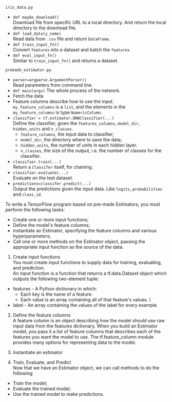 `iris_data.py`
* `def maybe_download()`    \
    Download file from specific URL to a local directory. And return the local directory to the download file.
* `def load_data(y_name)`   \
    Read data from `.csv` file and return `DataFrame`.
* `def train_input_fn()`    \
    Convert `features` into a dataset and batch the `features`.
* `def eval_input_fn()`     \
    Similar to `train_input_fn()` and returns a dataset.

`premade_estimator.py`
* `parser=argparse.ArgumentParser()`    \
    Read parameters from command line.
* `def main(argv)`
    The whole process of the network.
* Fetch the data
* Feature columns describe how to use the input.    \
    `my_feature_columns` is a `list`, and the elements in the `my_feature_columns` is type `NumericColumn`.
* `classifier = tf.estimator.DNNClassifier(...)`    \
    Define the classifier, given the `features_columns`, `model_dir`, `hidden_units` and `n_classes`.
    * `feature_columns`, the input data to classifier;
    * `model_dir`, the directory where to save the data;
    * `hidden_units`, the number of units in each hidden layer.
    * `n_classes`, the size of the output, i.e. the number of classes for the classifier.
* `classifier.train(...)`   \
    Return a `Classifer` itself, for chaining.
* `classifier.evaluate(...)`    \
    Evaluate on the test dataset.
* `predictions=classifer.predict(...)`  \
    Output the predictions given the input data. Like `logits`, `probabilities` and `class_id`.
    
To write a TensorFlow program based on pre-made Estimators, you must perform the following tasks:
* Create one or more input functions;
* Define the model's feature columns;
* instantiate an Estimator, specifying the feature columns and various hyperparameters;
* Call one or more methods on the Estimator object, passing the appropriate input function as the source of the data.

1. Create input functions  \
You must create input functions to supply data for training, evaluating, and prediction.    \
An input function is a function that returns a tf.data.Dataset object which outputs the following two-element tuple: 
* features - A Python dictionary in which:   
    * Each key is the name of a feature.
    * Each value is an array containing all of that feature's values. \
* label - An array containing the values of the label for every example.

2. Define the feature columns   \
A feature column is an object describing how the model should use raw input data from the features dictionary. When you build an Estimator model, you pass it a list of feature columns that describes each of the features you want the model to use. The tf.feature_column module provides many options for representing data to the model.

3. Instantiate an estimator 

4. Train, Evaluate, and Predict \
Now that we have an Estimator object, we can call methods to do the following:
* Train the model;
* Evaluate the trained model;
* Use the trained model to make predicitons.



